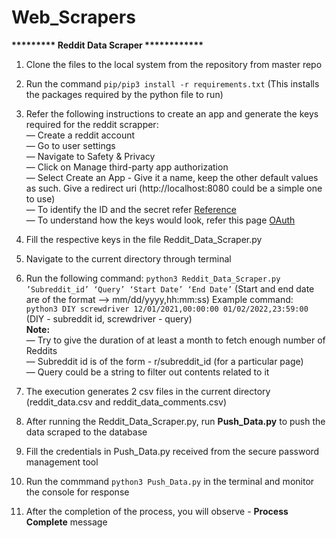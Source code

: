 # Web_Scrapers

<b>********* Reddit Data Scraper ************</b>
1. Clone the files to the local system from the repository from master repo
2. Run the command `pip/pip3 install -r requirements.txt` (This installs the packages required by the python file to run)
3. Refer the following instructions to create an app and generate the keys required for the reddit scrapper: 
       <br> — Create a reddit account 
       <br> — Go to user settings
       <br> — Navigate to Safety & Privacy 
       <br> — Click on Manage third-party app authorization 
       <br> — Select Create an App - Give it a name, keep the other default values as such. Give a redirect uri (http://localhost:8080 could be a simple one to use) 
       <br> — To identify the ID and the secret refer [Reference](https://rymur.github.io/setup#:~:text=Redirect%20URI%3A%20The%20URI%20that,to%20when%20authenticating%20the%20user.)
       <br> — To understand how the keys would look, refer this page [OAuth](https://github.com/reddit-archive/reddit/wiki/OAuth2-Quick-Start-Example) 
	
4. Fill the respective keys in the file Reddit_Data_Scraper.py
5. Navigate to the current directory through terminal
6. Run the following command: `python3 Reddit_Data_Scraper.py ’Subreddit_id’ ‘Query’ ‘Start Date’ ‘End Date’`  (Start and end date are of the format —> mm/dd/yyyy,hh:mm:ss)
       Example command: `python3 DIY screwdriver 12/01/2021,00:00:00 01/02/2022,23:59:00` (DIY - subreddit id, screwdriver - query)
	<br>**Note:** 
	<br> — Try to give the duration of at least a month to fetch enough number of Reddits </ul>
        <br> — Subreddit id is of the form - r/subreddit_id (for a particular page) </ul>
        <br> — Query could be a string to filter out contents related to it </ul>
7. The execution generates 2 csv files in the current directory (reddit_data.csv and reddit_data_comments.csv)
8. After running the Reddit_Data_Scraper.py, run <b>Push_Data.py</b> to push the data scraped to the database
9. Fill the credentials in Push_Data.py received from the secure password management tool
10. Run the commmand `python3 Push_Data.py` in the terminal and monitor the console for response
11. After the completion of the process, you will observe - <b>Process Complete</b> message



